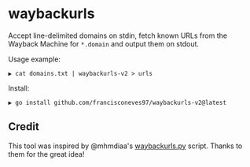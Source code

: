 # waybackurls

Accept line-delimited domains on stdin, fetch known URLs from the Wayback Machine for `*.domain` and output them on stdout.

Usage example:

```
▶ cat domains.txt | waybackurls-v2 > urls
```

Install:

```
▶ go install github.com/francisconeves97/waybackurls-v2@latest
```

## Credit

This tool was inspired by @mhmdiaa's [waybackurls.py](https://gist.github.com/mhmdiaa/adf6bff70142e5091792841d4b372050) script.
Thanks to them for the great idea!
